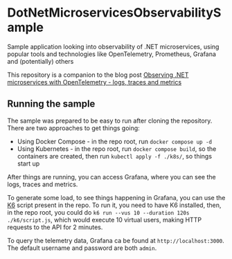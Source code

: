 # DotNetMicroservicesObservabilitySample

Sample application looking into observability of .NET microservices, using popular tools and technologies like OpenTelemetry, Prometheus, Grafana and (potentially) others

This repository is a companion to the blog post [Observing .NET microservices with OpenTelemetry - logs, traces and metrics](https://blog.codingmilitia.com/2023/09/05/observing-dotnet-microservices-with-opentelemetry-logs-traces-metrics/)

## Running the sample

The sample was prepared to be easy to run after cloning the repository. There are two approaches to get things going:

- Using Docker Compose - in the repo root, run `docker compose up -d`
- Using Kubernetes - in the repo root, run `docker compose build`, so the containers are created, then run `kubectl apply -f ./k8s/`, so things start up

After things are running, you can access Grafana, where you can see the logs, traces and metrics.

To generate some load, to see things happening in Grafana, you can use the [K6](https://k6.io) script present in the repo. To run it, you need to have K6 installed, then, in the repo root, you could do `k6 run --vus 10 --duration 120s ./k6/script.js`, which would execute 10 virtual users, making HTTP requests to the API for 2 minutes.

To query the telemetry data, Grafana ca be found at `http://localhost:3000`. The default username and password are both `admin`.
